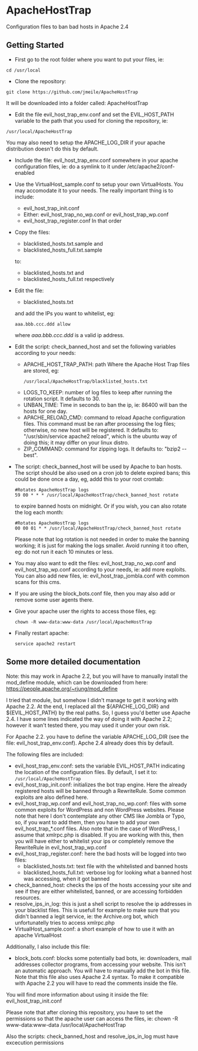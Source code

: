 # ApacheHostTrap
Configuration files to ban bad hosts in Apache 2.4

## Getting Started
* First go to the root folder where you want to put your files, ie:
```
cd /usr/local
```

* Clone the repository:
```
git clone https://github.com/jmeile/ApacheHostTrap
```
  It will be downloaded into a folder called: ApacheHostTrap

* Edit the file evil_host_trap_env.conf and set the EVIL_HOST_PATH variable to
  the path that you used for cloning the repository, ie:
```
/usr/local/ApacheHostTrap
```
  You may also need to setup the APACHE_LOG_DIR if your apache distribution
  doesn't do this by default.

* Include the file: evil_host_trap_env.conf somewhere in your apache
  configuration files, ie: do a symlink to it under /etc/apache2/conf-enabled

* Use the VirtualHost_sample.conf to setup your own VirtualHosts. You may
  accomodate it to your needs. The really important thing is to include:
  * evil_host_trap_init.conf
  * Either: evil_host_trap_no_wp.conf or evil_host_trap_wp.conf
  * evil_host_trap_register.conf
  In that order

* Copy the files:
  * blacklisted_hosts.txt.sample and
  * blacklisted_hosts_full.txt.sample

  to:
  * blacklisted_hosts.txt and
  * blacklisted_hosts_full.txt respectively

* Edit the file:
  * blacklisted_hosts.txt

  and add the IPs you want to whitelist, eg:

  `aaa.bbb.ccc.ddd allow`

  where *aaa.bbb.ccc.ddd* is a valid ip address.

* Edit the script: check_banned_host and set the following variables according
  to your needs:
  * APACHE_HOST_TRAP_PATH: path Where the Apache Host Trap files are stored, eg:
    ```
    /usr/local/ApacheHostTrap/blacklisted_hosts.txt
    ```
  * LOGS_TO_KEEP: number of log files to keep after running the rotation script.
    It defaults to 30.
  * UNBAN_TIME: Time in seconds to ban the ip, ie: 86400 will ban the hosts for
    one day.
  * APACHE_RELOAD_CMD: command to reload Apache configuration files. This command
    must be ran after processing the log files; otherwise, no new host will be
    registered. It defaults to: "/usr/sbin/service apache2 reload", which is the
    ubuntu way of doing this; it may differ on your linux distro.
  * ZIP_COMMAND: command for zipping logs. It defaults to: "bzip2 --best". 

* The script: check_banned_host will be used by Apache to ban hosts. The script
  should be also used on a cron job to delete expired bans; this could be done
  once a day, eg, addd this to your root crontab:
  ```
  #Rotates ApacheHostTrap logs
  59 00 * * * /usr/local/ApacheHostTrap/check_banned_host rotate
  ```
  to expire banned hosts on midnight. Or if you wish, you can also rotate the
  log each month:
  ```
  #Rotates ApacheHostTrap logs
  00 00 01 * * /usr/local/ApacheHostTrap/check_banned_host rotate
  ```
  Please note that log rotation is not needed in order to make the banning
  working; it is just for making the logs smaller. Avoid running it too often,
  eg: do not run it each 10 minutes or less.

* You may also want to edit the files: evil_host_trap_no_wp.conf and
  evil_host_trap_wp.conf according to your needs, ie: add more exploits. You can
  also add new files, ie: evil_host_trap_jombla.conf with common scans for this
  cms.

* If you are using the block_bots.conf file, then you may also add or remove
  some user agents there.

* Give your apache user the rights to access those files, eg:

  `chown -R www-data:www-data /usr/local/ApacheHostTrap`

* Finally restart apache:

  `service apache2 restart`

## Some more detailed documentation
Note: this may work in Apache 2.2, but you will have to manually install the
mod_define module, which can be downloaded from here:
https://people.apache.org/~rjung/mod_define

I tried that module, but somehow I didn't manage to get it working with Apache
2.2. At the end, I replaced all the ${APACHE_LOG_DIR} and ${EVIL_HOST_PATH}
by the real paths. So, I guess you'd better use Apache 2.4. I have some lines
indicated the way of doing it with Apache 2.2; however it wan't tested there,
you may used it under your own risk.

For Apache 2.2. you have to define the variable APACHE_LOG_DIR (see the file:
evil_host_trap_env.conf). Apche 2.4 already does this by default.

The following files are included:
* evil_host_trap_env.conf: sets the variable EVIL_HOST_PATH indicating the
  location of the configuration files. By default, I set it to:
  ```/usr/local/ApacheHostTrap```
* evil_host_trap_init.conf: initializes the bot trap engine. Here the already
  registered hosts will be banned through a RewriteRule. Some common exploits are
  also defined here.
* evil_host_trap_wp.conf and evil_host_trap_no_wp.conf: files with some common
  exploits for WordPress and non WordPress websites. Please note that here I
  don't contemplate any other CMS like Jombla or Typo, so, if you want to add
  them, then you have to add your own evil_host_trap_\*.conf files. Also note
  that in the case of WordPress, I assume that xmlrpc.php is disabled. If you
  are working with this, then you will have either to whitelist your ips or
  completely remove the RewriteRule in evil_host_trap_wp.conf
* evil_host_trap_register.conf: here the bad hosts will be logged into two
  files:
  * blacklisted_hosts.txt: text file with the whitelisted and banned hosts 
  * blacklisted_hosts_full.txt: verbose log for looking what a banned host was
    accessing, when it got banned
* check_banned_host: checks the ips of the hosts accessing your site and see if
  they are either whitelisted, banned, or are accessing forbidden resources.
* resolve_ips_in_log: this is just a shell script to resolve the ip addresses in
  your blacklist files. This is usefull for example to make sure that you didn't 
  banned a legit service, ie: the Archive.org bot, which unfortunatelly tries to
  access xmlrpc.php
* VirtualHost_sample.conf: a short example of how to use it with an apache
  VirtualHost
  
Additionally, I also include this file:
* block_bots.conf: blocks some potentially bad bots, ie: downloaders, mail
  addresses collector programs, from accessing your website. This isn't an
  automatic approach. You will have to manually add the bot in this file. Note
  that this file also uses Apache 2.4 syntax. To make it compatible with Apache
  2.2 you will have to read the comments inside the file.

You will find more information about using it inside the file:
evil_host_trap_init.conf

Please note that after cloning this repository, you have to set the permissions
so that the apache user can access the files, ie:
chown -R www-data:www-data /usr/local/ApacheHostTrap

Also the scripts: check_banned_host and resolve_ips_in_log must have excecution
permissions
